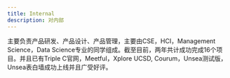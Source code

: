 ```yaml
---
title: Internal
description: 对内部
---
```

主要负责产品研发、产品设计、产品管理，主要由CSE，HCI，Management Science，Data Science专业的同学组成。截至目前，两年共计成功完成16个项目。并且已有Triple C官网，Meetful，Xplore UCSD, Courum，Unsea测试版，Unsea表白墙成功上线并且广受好评。